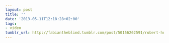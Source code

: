 ```yaml
---
layout: post
title: ''
date: '2013-05-11T12:18:28+02:00'
tags:
- video
tumblr_url: http://fabiantheblind.tumblr.com/post/50156262591/robert-howsare-saz
---
```

